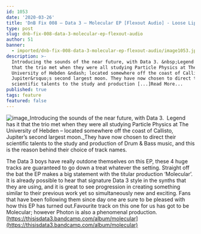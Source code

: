 ```yaml
---
id: 1053
date: '2020-03-26'
title: 'DnB Fix 008 – Data 3 – Molecular EP [Flexout Audio] - Loose Lips'
type: post
slug: dnb-fix-008-data-3-molecular-ep-flexout-audio
author: 51
banner:
  - imported/dnb-fix-008-data-3-molecular-ep-flexout-audio/image1053.jpeg
description: >-
  Introducing the sounds of the near future, with Data 3. &nbsp;Legend has it
  that the trio met when they were all studying Particle Physics at The
  University of Hebden &ndash; located somewhere off the coast of Callisto,
  Jupiter&rsquo;s second largest moon. They have now chosen to direct their
  scientific talents to the study and production [...]Read More...
published: true
tags: feature
featured: false
---
```

![image](../imported/dnb-fix-008-data-3-molecular-ep-flexout-audio/image1053.jpeg)_Introducing the sounds of the near future, with Data 3.  Legend has it that the trio met when they were all studying Particle Physics at The University of Hebden – located somewhere off the coast of Callisto, Jupiter’s second largest moon._They have now chosen to direct their scientific talents to the study and production of Drum & Bass music, and this is the reason behind their choice of track names.

The Data 3 boys have really outdone themselves on this EP, these 4 huge tracks are guaranteed to go down a treat whatever the setting. Straight off the bat the EP makes a big statement with the titular production ‘Molecular’. It is already possible to hear that signature Data 3 style in the synths that they are using, and it is great to see progression in creating something similar to their previous work yet so simultaneously new and exciting. Fans that have been following them since day one are sure to be pleased with how this EP has turned out.Favourite track on this one for us has got to be Molecular; however Photon is also a phenomenal production.[](https://thisisdata3.bandcamp.com/album/molecular)[https://thisisdata3.bandcamp.com/album/molecular](https://thisisdata3.bandcamp.com/album/molecular)